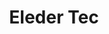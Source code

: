 ---
title: "Eleder Tec"
url: /ciudad-autonoma-de-buenos-aires/eleder-tec/
shop: suministros médicos
---